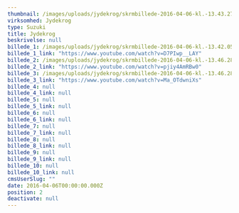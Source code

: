 ```yaml
---
thumbnail: /images/uploads/jydekrog/skrmbillede-2016-04-06-kl.-13.43.27.png
virksomhed: Jydekrog
type: Suzuki
title: Jydekrog
beskrivelse: null
billede_1: /images/uploads/jydekrog/skrmbillede-2016-04-06-kl.-13.42.05.png
billede_1_link: "https://www.youtube.com/watch?v=D7PIwp__LAY"
billede_2: /images/uploads/jydekrog/skrmbillede-2016-04-06-kl.-13.46.28.png
billede_2_link: "https://www.youtube.com/watch?v=pjiy4AmRBw0"
billede_3: /images/uploads/jydekrog/skrmbillede-2016-04-06-kl.-13.46.28.png
billede_3_link: "https://www.youtube.com/watch?v=Ma_OTdwniXs"
billede_4: null
billede_4_link: null
billede_5: null
billede_5_link: null
billede_6: null
billede_6_link: null
billede_7: null
billede_7_link: null
billede_8: null
billede_8_link: null
billede_9: null
billede_9_link: null
billede_10: null
billede_10_link: null
cmsUserSlug: ""
date: 2016-04-06T00:00:00.000Z
position: 2
deactivate: null
---
```


